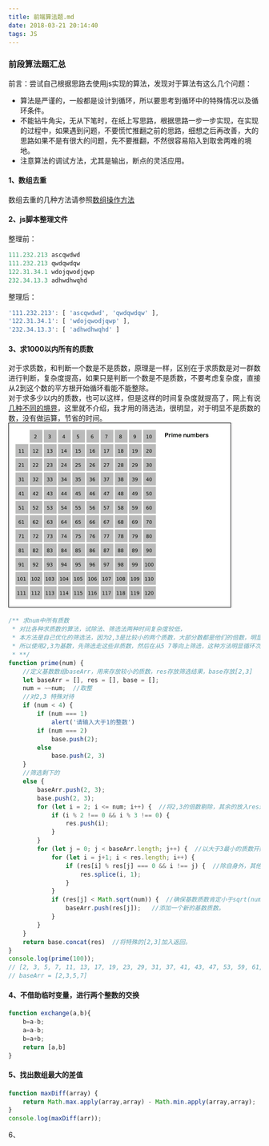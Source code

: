 ```yaml
---
title: 前端算法题.md
date: 2018-03-21 20:14:40
tags: JS
---
```


### 前段算法题汇总
前言：尝试自己根据思路去使用js实现的算法，发现对于算法有这么几个问题：

* 算法是严谨的，一般都是设计到循环，所以要思考到循环中的特殊情况以及循环条件。
* 不能钻牛角尖，无从下笔时，在纸上写思路，根据思路一步一步实现，在实现的过程中，如果遇到问题，不要慌忙推翻之前的思路，细想之后再改善，大的思路如果不是有很大的问题，先不要推翻，不然很容易陷入到取舍两难的境地。
* 注意算法的调试方法，尤其是输出，断点的灵活应用。 

#### 1、数组去重

数组去重的几种方法请参照[数组操作方法](/JS/Array操作方法.md)

#### 2、js脚本整理文件

整理前：

```js
111.232.213 ascqwdwd
111.232.213 qwdqwdqw
122.31.34.1 wdojqwodjqwp  
232.34.13.3 adhwdhwqhd
```

整理后：

```js
'111.232.213': [ 'ascqwdwd', 'qwdqwdqw' ],
'122.31.34.1': [ 'wdojqwodjqwp' ],
'232.34.13.3': [ 'adhwdhwqhd' ]
```

#### 3、求1000以内所有的质数

对于求质数，和判断一个数是不是质数，原理是一样，区别在于求质数是对一群数进行判断，复杂度提高，如果只是判断一个数是不是质数，不要考虑复杂度，直接从2到这个数的平方根开始循环看能不能整除。  
对于求多少以内的质数，也可以这样，但是这样的时间复杂度就提高了，网上有说[几种不同的境界](https://program-think.blogspot.com/2011/12/prime-algorithm-1.html)，这里就不介绍，我才用的筛选法，很明显，对于明显不是质数的数，没有做运算，节省的时间。  
![](/assets/prime.gif)

```js
/** 求num中所有质数
 * 对比各种求质数的算法，试除法、筛选法两种时间复杂度较低，
 * 本方法是自己优化的筛选法，因为2,3是比较小的两个质数，大部分数都是他们的倍数，明显不是质数，
 * 所以使用2,3为基数，先筛选走这些非质数，然后在从5 7等向上筛选，这种方法明显循环次数要少。时间复杂度我也不知道该怎么计算。
 * **/
function prime(num) {
    //定义基数数组baseArr，用来存放较小的质数，res存放筛选结果，base存放[2,3]
    let baseArr = [], res = [], base = [];
    num = ~~num;  //取整
    //对2,3 特殊对待
    if (num < 4) {
        if (num === 1)
            alert('请输入大于1的整数')
        if (num === 2)
            base.push(2);
        else
            base.push(2, 3)
    }
    //筛选剩下的
    else {
        baseArr.push(2, 3);
        base.push(2, 3);
        for (let i = 2; i <= num; i++) {  //将2,3的倍数剔除，其余的放入res进行下一轮筛选
            if (i % 2 !== 0 && i % 3 !== 0) {
                res.push(i);
            }
        }
        for (let j = 0; j < baseArr.length; j++) {  //以大于3最小的质数开始筛选，
            for (let i = j+1; i < res.length; i++) {
                if (res[i] % res[j] === 0 && i !== j) {  //除自身外，其他的是质数的倍数的数被剔除
                    res.splice(i, 1);
                }
            }
            if (res[j] < Math.sqrt(num)) {  //确保基数质数肯定小于sqrt(num)
                baseArr.push(res[j]);   //添加一个新的基数质数。
            }
        }
    }
    return base.concat(res)  //将特殊的[2,3]加入返回。
}
console.log(prime(100));
// [2, 3, 5, 7, 11, 13, 17, 19, 23, 29, 31, 37, 41, 43, 47, 53, 59, 61, 67, 71, 73, 79, 83, 89, 97]
// baseArr = [2,3,5,7]
```

#### 4、不借助临时变量，进行两个整数的交换

```js
function exchange(a,b){
    b=a-b;
    a=a-b;
    b=a+b;
    return [a,b]
}
```

#### 5、找出数组最大的差值

```js
function maxDiff(array) {
    return Math.max.apply(array,array) - Math.min.apply(array,array);
}
console.log(maxDiff(arr));
```

6、

